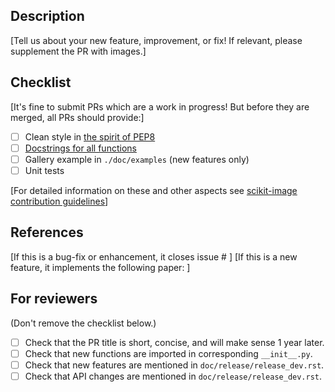 ## Description
[Tell us about your new feature, improvement, or fix! If relevant, please supplement the PR with images.]


## Checklist
[It's fine to submit PRs which are a work in progress! But before they are merged, all PRs should provide:]
- [ ] Clean style in [the spirit of PEP8](https://www.python.org/dev/peps/pep-0008/)
- [ ] [Docstrings for all functions](https://github.com/numpy/numpy/blob/master/doc/example.py)
- [ ] Gallery example in `./doc/examples` (new features only)
- [ ] Unit tests

[For detailed information on these and other aspects see [scikit-image contribution guidelines](http://scikit-image.org/docs/dev/contribute.html)]


## References
[If this is a bug-fix or enhancement, it closes issue # ]
[If this is a new feature, it implements the following paper: ]

## For reviewers

(Don't remove the checklist below.)

- [ ] Check that the PR title is short, concise, and will make sense 1 year
  later.
- [ ] Check that new functions are imported in corresponding `__init__.py`.
- [ ] Check that new features are mentioned in `doc/release/release_dev.rst`.
- [ ] Check that API changes are mentioned in `doc/release/release_dev.rst`.
